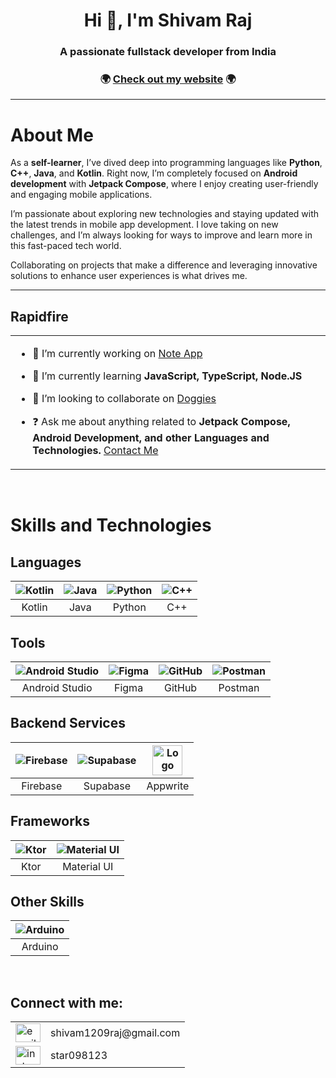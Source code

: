 <h1 align="center">Hi 👋, I'm Shivam Raj</h1>
<h3 align="center">A passionate fullstack developer from India</h3>

<h3 align="center">🌍 <a href="https://shivam-raj.appwrite.network">Check out my website</a> 🌍</h3>


---

# About Me

As a **self-learner**, I’ve dived deep into programming languages like **Python**, **C++**, **Java**, and **Kotlin**. Right now, I’m completely focused on **Android development** with **Jetpack Compose**, where I enjoy creating user-friendly and engaging mobile applications.

I’m passionate about exploring new technologies and staying updated with the latest trends in mobile app development. I love taking on new challenges, and I’m always looking for ways to improve and learn more in this fast-paced tech world. 

Collaborating on projects that make a difference and leveraging innovative solutions to enhance user experiences is what drives me.

---

## Rapidfire  
<table><tr><td valign="top" width="50%">

- 🔭 I’m currently working on [Note App](https://github.com/shivam-raj12/Note-App)

- 🌱 I’m currently learning **JavaScript, TypeScript, Node.JS**

- 👯 I’m looking to collaborate on [Doggies](https://github.com/shivam-raj12/Doggies)

- ❓ Ask me about anything related to **Jetpack Compose, Android Development, and other Languages and Technologies.** [Contact Me](#connect-with-me)

</td></tr></table>  

<br/>  

# Skills and Technologies

## Languages
| ![Kotlin](https://skillicons.dev/icons?i=kotlin) | ![Java](https://skillicons.dev/icons?i=java) | ![Python](https://skillicons.dev/icons?i=py) | ![C++](https://skillicons.dev/icons?i=cpp) |
|:---:|:---:|:---:|:---:|
| Kotlin | Java | Python | C++ |

## Tools
| ![Android Studio](https://skillicons.dev/icons?i=androidstudio) | ![Figma](https://skillicons.dev/icons?i=figma) | ![GitHub](https://skillicons.dev/icons?i=github) | ![Postman](https://skillicons.dev/icons?i=postman) |
|:---:|:---:|:---:|:---:|
| Android Studio | Figma | GitHub | Postman |

## Backend Services
| ![Firebase](https://skillicons.dev/icons?i=firebase) | ![Supabase](https://skillicons.dev/icons?i=supabase) | <img src="https://github.com/shivam-raj12/skill-icons/blob/patch-1/icons/Appwrite.svg" alt="Logo" width="48" height="48" /> |
|:---:|:---:|:---:|
| Firebase | Supabase | Appwrite |

<!--
## Databases
| ![MySQL](https://skillicons.dev/icons?i=mysql) | ![SQLite](https://skillicons.dev/icons?i=sqlite) | ![PostgreSQL](https://skillicons.dev/icons?i=postgres) | ![MongoDB](https://skillicons.dev/icons?i=mongodb) |
|:---:|:---:|:---:|:---:|
| MySQL | SQLite | PostgreSQL | MongoDB |
-->

## Frameworks
| ![Ktor](https://skillicons.dev/icons?i=ktor) | ![Material UI](https://skillicons.dev/icons?i=materialui) |
|:---:|:---:|
| Ktor | Material UI |

## Other Skills
| ![Arduino](https://skillicons.dev/icons?i=arduino) |
|:---:|
| Arduino |



<br/>

## Connect with me:

<table>
  <tr>
    <td>
      <a href="mailto:shivam1209raj@gmail.com" target="blank">
        <img src="https://raw.githubusercontent.com/dheereshagrwal/colored-icons/master/public/logos/technology/gmail/gmail.svg" alt="email" height="30" width="40" />
      </a>
    </td>
    <td>shivam1209raj@gmail.com</td>
  </tr>
   <tr>
    <td>
      <a href="https://instagram.com/star098123" target="blank">
        <img src="https://raw.githubusercontent.com/rahuldkjain/github-profile-readme-generator/master/src/images/icons/Social/instagram.svg" alt="instagram" height="30" width="40" />
      </a>
    </td>
    <td>star098123</td>
  </tr>
</table>
